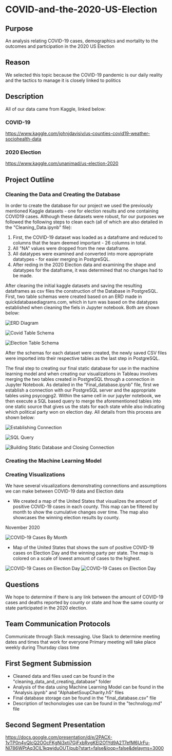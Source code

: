 # COVID-and-the-2020-US-Election

## Purpose

An analysis relating COVID-19 cases, demographics and mortality to the outcomes and participation in the 2020 US Election

## Reason

We selected this topic because the COVID-19 pandemic is our daily reality and the tactics to manage it is closely linked to politics

## Description

All of our data came from Kaggle, linked below:

### COVID-19

https://www.kaggle.com/johnjdavisiv/us-counties-covid19-weather-sociohealth-data

### 2020 Election

https://www.kaggle.com/unanimad/us-election-2020

## Project Outline

### Cleaning the Data and Creating the Database

In order to create the database for our project we used the previously mentioned Kaggle datasets - one for election results and one containing COVID19 cases. Although these datasets were robust, for our purposes we followed the following steps to clean each (all of which are also detailed in the "Cleaning_Data.ipynb" file):

1. First, the COVID-19 dataset was loaded as a dataframe and reduced to columns that the team deemed important - 26 columns in total.
2. All "NA" values were dropped from the new dataframe.
3. All datatypes were examined and converted into more appropriate datatypes - for easier merging in PostgreSQL.
4. After reding in the 2020 Election data and examining the shape and datatypes for the dataframe, it was determined that no changes had to be made.

After cleaning the initial kaggle datasets and saving the resulting dataframes as csv files the construction of the Database in PostgreSQL. First, two table schemas were created based on an ERD made in quickdatabasediagrams.com, which in turn was based on the datatypes established when cleaning the fiels in Jupyter notebook. Both are shown below:

![ERD Diagram](https://github.com/DenverSherman/COVID-and-the-2020-US-Election/blob/main/cleaning_data_and_creating_database/Database_ERD.png)

![Covid Table Schema](https://github.com/DenverSherman/COVID-and-the-2020-US-Election/blob/main/cleaning_data_and_creating_database/covid_counties_table_schema.PNG)

![Election Table Schema](https://github.com/DenverSherman/COVID-and-the-2020-US-Election/blob/main/cleaning_data_and_creating_database/election_results_table_schema.PNG)

After the schemas for each dataset were created, the newly saved CSV files were imported into their respective tables as the last step in PostgreSQL.

The final step to creating our final static database for use in the machine learning model and when creating our visualizations in Tableau involves merging the two tables created in PostgreSQL through a connection in Jupyter Notebook. As detailed in the "Final_database.ipynb" file, first we establish a connection with our PostgreSQL server and the appropriate tables using psycogpg2. Within the same cell in our jupyter notebook, we then execute a SQL based query to merge the aforementioned tables into one static source that gives us the stats for each state while also indicating which political party won on election day. All details from this process are shown below:

![Establishing Connection](https://github.com/DenverSherman/COVID-and-the-2020-US-Election/blob/main/cleaning_data_and_creating_database/establishing_postgres_connection.PNG)

![SQL Query](https://github.com/DenverSherman/COVID-and-the-2020-US-Election/blob/main/cleaning_data_and_creating_database/table_join_query.PNG)

![Building Static Database and Closing Connection](https://github.com/DenverSherman/COVID-and-the-2020-US-Election/blob/main/cleaning_data_and_creating_database/closing_postgres_connection.PNG)

### Creating the Machine Learning Model

### Creating Visualizations

We have several visualizations demonstrating connections and assumptions we can make between COVID-19 data and Election data

- We created a map of the United States that visualizes the amount of positive COVID-19 cases in each county. This map can be filtered by month to show the cumulative changes over time. The map also showcases the winning election results by county.

November 2020

![COVID-19 Cases By Month](https://github.com/DenverSherman/COVID-and-the-2020-US-Election/blob/main/tableau_images/final_images/covid-19_cases_by_month.PNG)

- Map of the United States that shows the sum of positive COVID-19 cases on Election Day and the winning party per state. The map is colored on a scale of lowest amount of cases to the highest.

![COVID-19 Cases on Election Day](https://github.com/DenverSherman/COVID-and-the-2020-US-Election/blob/main/tableau_images/final_images/covid-19_cases_on_election_day.PNG)
![COVID-19 Cases on Election Day](./tableau_images/final_images/covid-19_cases_on_election_day.PNG)

## Questions

We hope to determine if there is any link between the amount of COVID-19 cases and deaths reported by county or state and how the same county or state participated in the 2020 election.

## Team Communication Protocols

Communicate through Slack messaging. 
Use Slack to determine meeting dates and times that work for everyone
Primary meeting will take place weekly during Thursday class time

## First Segment Submission

- Cleaned data and files used can be found in the "cleaning_data_and_creating_database" folder
- Analysis of the data using Machine Learning Model can be found in the "Analysis.ipynb" and "AlphabetSoupCharity.h5" files
- Final database storage can be found in the "final_database.csv" file
- Description of techonologies use can be found in the "technology.md" file

## Second Segment Presentation

https://docs.google.com/presentation/d/e/2PACX-1vTP0n4yQIcQ2OOcFKgNi3xtj7GjFxbRvgKEI2O1Yd9A2T7efM6UrFu-NI786WPtAq3ClL1kqwjduOUT/pub?start=false&loop=false&delayms=3000
